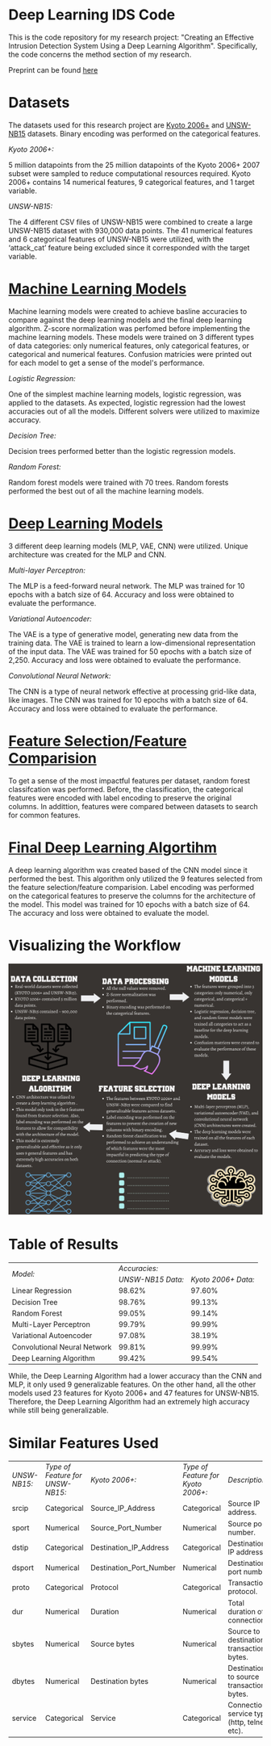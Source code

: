# Deep Learning IDS Code
This is the code repository for my research project: "Creating an Effective Intrusion Detection System Using a Deep Learning Algorithm". Specifically, the code concerns the method section of my research.

Preprint can be found [here]()

# Datasets
The datasets used for this research project are [Kyoto 2006+](http://www.takakura.com/Kyoto_data/) and [UNSW-NB15](https://research.unsw.edu.au/projects/unsw-nb15-dataset) datasets. Binary encoding was performed on the categorical features.

<i>Kyoto 2006+:</i>

5 million datapoints from the 25 million datapoints of the Kyoto 2006+ 2007 subset were sampled to reduce computational resources required. Kyoto 2006+ contains 14 numerical features, 9 categorical features, and 1 target variable. 

<i>UNSW-NB15:</i>

The 4 different CSV files of UNSW-NB15 were combined to create a large UNSW-NB15 dataset with 930,000 data points. The 41 numerical features and 6 categorical features of UNSW-NB15 were utilized, with the ‘attack_cat’ feature being excluded since it corresponded with the target variable.

# [Machine Learning Models](https://github.com/BOLTZZ/Novel-Deep-Learning-IDS-Code/tree/main/Machine%20Learning%20Models)
Machine learning models were created to achieve basline accuracies to compare against the deep learning models and the final deep learning algorithm. Z-score normalization was perfomed before implementing the machine learning models. These models were trained on 3 different types of data categories: only numerical features, only categorical features, or categorical and numerical features. Confusion matricies were printed out for each model to get a sense of the model's performance.

<i>Logistic Regression:</i>

One of the simplest machine learning models, logistic regression, was applied to the datasets. As expected, logistic regression had the lowest accuracies out of all the models. Different solvers were utilized to maximize accuracy.

<i>Decision Tree:</i>

Decision trees performed better than the logistic regression models. 

<i>Random Forest:</i>

Random forest models were trained with 70 trees. Random forests performed the best out of all the machine learning models.

# [Deep Learning Models](https://github.com/BOLTZZ/Novel-Deep-Learning-IDS-Code/blob/main/Deep%20Learning%20Models/Final%20Deep%20Learning%20Models.ipynb)
3 different deep learning models (MLP, VAE, CNN) were utilized. Unique architecture was created for the MLP and CNN.

<i>Multi-layer Perceptron:</i>

The MLP is a feed-forward neural network. The MLP was trained for 10 epochs with a batch size of 64. Accuracy and loss were obtained to evaluate the performance.

<i>Variational Autoencoder:</i>

The VAE is a type of generative model, generating new data from the training data. The VAE is trained to learn a low-dimensional representation of the input data. The VAE was trained for 50 epochs with a batch size of 2,250. Accuracy and loss were obtained to evaluate the performance.

<i>Convolutional Neural Network:</i>

The CNN is a type of neural network effective at processing grid-like data, like images. The CNN was trained for 10 epochs with a batch size of 64. Accuracy and loss were obtained to evaluate the performance.

# [Feature Selection/Feature Comparision](https://github.com/BOLTZZ/Novel-Deep-Learning-IDS-Code/blob/main/Feature%20Selection%20Process.ipynb)
To get a sense of the most impactful features per dataset, random forest classifcation was performed. Before, the classification, the categorical features were encoded with label encoding to preserve the original columns. In addittion, features were compared between datasets to search for common features.

# [Final Deep Learning Algortihm](https://github.com/BOLTZZ/Deep-Learning-IDS-Code/blob/main/Deep%20Learning%20Models/Deep%20Learning%20Algorithm.ipynb)

A deep learning algorithm was created based of the CNN model since it performed the best. This algorithm only utilized the 9 features selected from the feature selection/feature comparision. Label encoding was performed on the categorical features to preserve the columns for the architecture of the model. This model was trained for 10 epochs with a batch size of 64. The accuracy and loss were obtained to evaluate the model.

# Visualizing the Workflow
![Visual of the workflow described.](https://github.com/BOLTZZ/Deep-Learning-IDS-Code/blob/main/Images/IDS%20workflow.png)

# Table of Results
<table>
  <tr>
   <td rowspan="2" ><em>Model:</em>
   </td>
   <td colspan="2" ><em>Accuracies:</em>
   </td>
  </tr>
  <tr>
   <td><em>UNSW-NB15 Data:</em>
   </td>
   <td><em>Kyoto 2006+ Data:</em>
   </td>
  </tr>
  <tr>
   <td>Linear Regression
   </td>
   <td>98.62%
   </td>
   <td>97.60%
   </td>
  </tr>
  <tr>
   <td>Decision Tree
   </td>
   <td>98.76%
   </td>
   <td>99.13%
   </td>
  </tr>
  <tr>
   <td>Random Forest
   </td>
   <td>99.05%
   </td>
   <td>99.14%
   </td>
  </tr>
  <tr>
   <td>Multi-Layer Perceptron
   </td>
   <td>99.79%
   </td>
   <td>99.99%
   </td>
  </tr>
  <tr>
   <td>Variational Autoencoder
   </td>
   <td>97.08%
   </td>
   <td>38.19%
   </td>
  </tr>
  <tr>
   <td>Convolutional Neural Network
   </td>
   <td>99.81%
   </td>
   <td>99.99%
   </td>
  </tr>
  <tr>
   <td>Deep Learning Algorithm
   </td>
   <td>99.42%
   </td>
   <td>99.54%
   </td>
  </tr>
</table>

While, the Deep Learning Algorithm had a lower accuracy than the CNN and MLP, it only used 9 generalizable features. On the other hand, all the other models used 23 features for Kyoto 2006+ and 47 features for UNSW-NB15. Therefore, the Deep Learning Algorithm had an extremely high accuracy while still being generalizable.

# Similar Features Used
<table>
  <tr>
   <td><em>UNSW-NB15:</em>
   </td>
   <td><em>Type of Feature for UNSW-NB15:</em>
   </td>
   <td><em>Kyoto 2006+:</em>
   </td>
   <td><em>Type of Feature for Kyoto 2006+:</em>
   </td>
   <td><em>Description:</em>
   </td>
  </tr>
  <tr>
   <td>srcip
   </td>
   <td>Categorical
   </td>
   <td>Source_IP_Address
   </td>
   <td>Categorical
   </td>
   <td>Source IP address.
   </td>
  </tr>
  <tr>
   <td>sport
   </td>
   <td>Numerical
   </td>
   <td>Source_Port_Number
   </td>
   <td>Numerical
   </td>
   <td>Source port number.
   </td>
  </tr>
  <tr>
   <td>dstip
   </td>
   <td>Categorical
   </td>
   <td>Destination_IP_Address
   </td>
   <td>Categorical 
   </td>
   <td>Destination IP address.
   </td>
  </tr>
  <tr>
   <td>dsport
   </td>
   <td>Numerical
   </td>
   <td>Destination_Port_Number
   </td>
   <td>Numerical
   </td>
   <td>Destination port number.
   </td>
  </tr>
  <tr>
   <td>proto
   </td>
   <td>Categorical
   </td>
   <td>Protocol
   </td>
   <td>Categorical
   </td>
   <td>Transaction protocol.
   </td>
  </tr>
  <tr>
   <td>dur
   </td>
   <td>Numerical
   </td>
   <td>Duration
   </td>
   <td>Numerical
   </td>
   <td>Total duration of connection.
   </td>
  </tr>
  <tr>
   <td>sbytes
   </td>
   <td>Numerical
   </td>
   <td>Source bytes
   </td>
   <td>Numerical
   </td>
   <td>Source to destination transaction bytes.
   </td>
  </tr>
  <tr>
   <td>dbytes
   </td>
   <td>Numerical
   </td>
   <td>Destination bytes
   </td>
   <td>Numerical
   </td>
   <td>Destination to source transaction bytes.
   </td>
  </tr>
  <tr>
   <td>service
   </td>
   <td>Categorical
   </td>
   <td>Service
   </td>
   <td>Categorical
   </td>
   <td>Connection’s service type (http, telnet, etc).
   </td>
  </tr>
</table>
